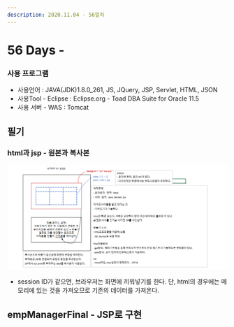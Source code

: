 ```yaml
---
description: 2020.11.04 - 56일차
---
```


# 56 Days -

### 사용 프로그램

* 사용언어 : JAVA\(JDK\)1.8.0\_261, JS, JQuery, JSP, Servlet, HTML, JSON
* 사용Tool  - Eclipse : Eclipse.org - Toad DBA Suite for Oracle 11.5
* 사용 서버 - WAS : Tomcat

## 필기

### html과 jsp - 원본과 복사본

![](../.gitbook/assets/1%20%2857%29.png)

* session ID가 같으면, 브라우저는 화면에 끼워넣기를 한다. 단, html의 경우에는 메모리에 있는 것을 가져오므로 기존의 데이터를 가져온다.

## empManagerFinal - JSP로 구현

